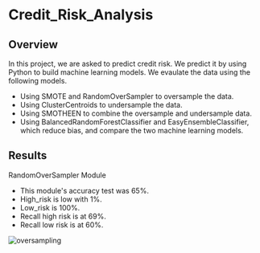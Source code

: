 # Credit_Risk_Analysis
## Overview
In this project, we are asked to predict credit risk. We predict it by using Python to build machine learning models. We evaulate the data using the following models.
- Using SMOTE and RandomOverSampler to oversample the data.
- Using ClusterCentroids to undersample the data. 
- Using SMOTHEEN to combine the oversample and undersample data. 
- Using BalancedRandomForestClassifier and EasyEnsembleClassifier, which reduce bias, and compare the two machine learning models. 

## Results
RandomOverSampler Module
- This module's accuracy test was 65%. 
- High_risk is low with 1%.
- Low_risk is 100%.
- Recall high risk is at 69%.
- Recall low risk is at 60%.

![oversampling](https://user-images.githubusercontent.com/80054925/125202478-675b9300-e239-11eb-9239-860c096a93de.png)

